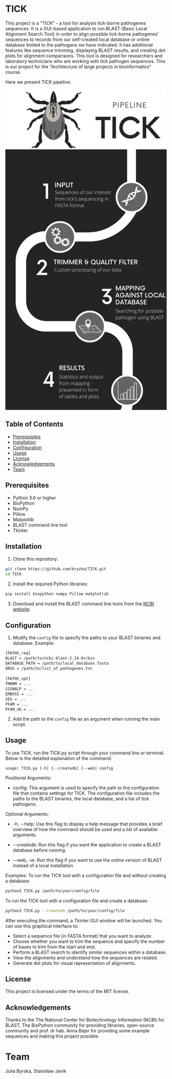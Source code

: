 # TICK
This project is a "TICK" - a tool for analysis tick-borne pathogenes sequences. It is a GUI-based application to run BLAST (Basic Local Alignment Search Tool) in order to align possible tick-borne pathogenes' sequences to records from our self-created local database or online database limited to the pathogens we have indicated. It has additional features like sequence trimming, displaying BLAST results, and creating dot plots for alignment comparisons. This tool is designed for researchers and laboratory technicians who are working with tick pathogen sequences. This is our project for the "Architecture of large projects in bioinformatics" course.

Here we present TICK pipeline:

![](TICK_pipeline.jpg)


## Table of Contents

- [Prerequisites](#prerequisites)
- [Installation](#installation)
- [Configuration](#configuration)
- [Usage](#usage)
- [License](#license)
- [Acknowledgements](#acknowledgements)
- [Team](#team)

## Prerequisites

- Python 3.6 or higher
- BioPython
- NumPy
- Pillow
- Matplotlib
- BLAST command line tool
- Tkinter

## Installation

1. Clone this repository:

```sh
git clone https://github.com/bryzka/TICK.git
cd TICK
```

2. Install the required Python libraries:

```sh
pip install biopython numpy Pillow matplotlib
```

3. Download and install the BLAST command line tools from the [NCBI website](https://www.ncbi.nlm.nih.gov/books/NBK279671/).

## Configuration

1. Modify the `config` file to specify the paths to your BLAST binaries and database. Example:

```
[PATHS_req]
BLAST = /path/to/ncbi-blast-2.14.0+/bin
DATABASE_PATH = /path/to/local_database.fasta
ORGS = /path/to/list_of_pathogenes.txt

[PATHS_opt]
TMHMM = ...
SIGNALP = ...
EMBOSS = ...
SEG = ...
PFAM = ...
PFAM_db = ...
```

2. Add the path to the `config` file as an argument when running the main script.

## Usage

To use TICK, run the TICK.py script through your command line or terminal. Below is the detailed explanation of the command:
```
usage: TICK.py [-h] [--createdb] [--web] config
```
Positional Arguments:
* config: This argument is used to specify the path to the configuration file that contains settings for TICK. The configuration file includes the paths to the BLAST binaries, the local database, and a list of tick pathogens.

Optional Arguments:
* -h, --help: Use this flag to display a help message that provides a brief overview of how the command should be used and a list of available arguments.

* --createdb: Run this flag if you want the application to create a BLAST database before running.
*  --web, -w: Run this flag if you want to use the online version of BLAST instead of a local installation.

Examples:
To run the TICK tool with a configuration file and without creating a database:

```sh
python3 TICK.py /path/to/your/config/file
```
To run the TICK tool with a configuration file and create a database:

```sh
python3 TICK.py --createdb /path/to/your/config/file
```
After executing the command, a Tkinter GUI window will be launched. You can use this graphical interface to:

* Select a sequence file (in FASTA format) that you want to analyze.
* Choose whether you want to trim the sequence and specify the number of bases to trim from the start and end.
* Perform a BLAST search to identify similar sequences within a database.
* View the alignments and understand how the sequences are related.
* Generate dot plots for visual representation of alignments.

## License

This project is licensed under the terms of the MIT license.

## Acknowledgements

Thanks to the The National Center for Biotechnology Information (NCBI) for BLAST, The BioPython community for providing libraries, open-source community and prof. dr hab. Anna Bajer for providing some example sequences and making this project possible.

# Team
Julia Byrska, Stanisław Janik
